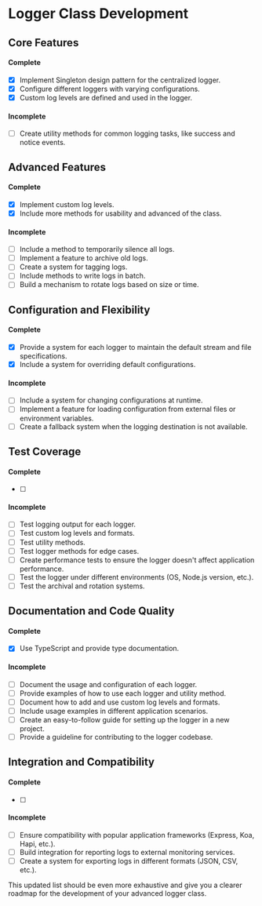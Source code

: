 # Logger Class Development

## **Core Features**

#### Complete

- [x] Implement Singleton design pattern for the centralized logger.
- [x] Configure different loggers with varying configurations.
- [x] Custom log levels are defined and used in the logger.

#### Incomplete

- [ ] Create utility methods for common logging tasks, like success and notice events.

## **Advanced Features**

#### Complete

- [x] Implement custom log levels.
- [x] Include more methods for usability and advanced of the class.

#### Incomplete

- [ ] Include a method to temporarily silence all logs.
- [ ] Implement a feature to archive old logs.
- [ ] Create a system for tagging logs.
- [ ] Include methods to write logs in batch.
- [ ] Build a mechanism to rotate logs based on size or time.

## **Configuration and Flexibility**

#### Complete

- [x] Provide a system for each logger to maintain the default stream and file specifications.
- [x] Include a system for overriding default configurations.

#### Incomplete

- [ ] Include a system for changing configurations at runtime.
- [ ] Implement a feature for loading configuration from external files or environment variables.
- [ ] Create a fallback system when the logging destination is not available.

## **Test Coverage**

#### Complete

- [ ]

#### Incomplete

- [ ] Test logging output for each logger.
- [ ] Test custom log levels and formats.
- [ ] Test utility methods.
- [ ] Test logger methods for edge cases.
- [ ] Create performance tests to ensure the logger doesn't affect application performance.
- [ ] Test the logger under different environments (OS, Node.js version, etc.).
- [ ] Test the archival and rotation systems.

## **Documentation and Code Quality**

#### Complete

- [x] Use TypeScript and provide type documentation.

#### Incomplete

- [ ] Document the usage and configuration of each logger.
- [ ] Provide examples of how to use each logger and utility method.
- [ ] Document how to add and use custom log levels and formats.
- [ ] Include usage examples in different application scenarios.
- [ ] Create an easy-to-follow guide for setting up the logger in a new project.
- [ ] Provide a guideline for contributing to the logger codebase.

## **Integration and Compatibility**

#### Complete

- [ ]

#### Incomplete

- [ ] Ensure compatibility with popular application frameworks (Express, Koa, Hapi, etc.).
- [ ] Build integration for reporting logs to external monitoring services.
- [ ] Create a system for exporting logs in different formats (JSON, CSV, etc.).

This updated list should be even more exhaustive and give you a clearer roadmap for the development of your advanced logger class.
